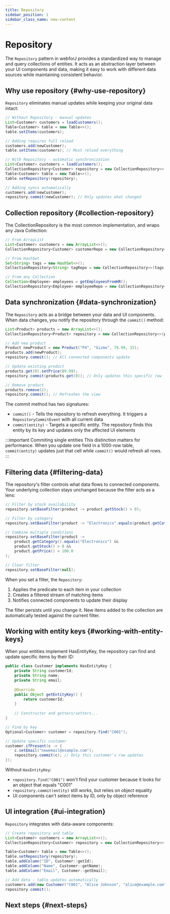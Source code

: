 ```yaml
---
title: Repository
sidebar_position: 1
sidebar_class_name: new-content
---
```


<!-- vale off -->
# Repository <DocChip chip='since' label='24.00' />
<!-- vale on -->


The `Repository` pattern in webforJ provides a standardized way to manage and query collections of entities. It acts as an abstraction layer between your UI components and data, making it easy to work with different data sources while maintaining consistent behavior.

## Why use repository {#why-use-repository}

`Repository` eliminates manual updates while keeping your original data intact:

```java
// Without Repository - manual updates
List<Customer> customers = loadCustomers();
Table<Customer> table = new Table<>();
table.setItems(customers);

// Adding requires full reload
customers.add(newCustomer);
table.setItems(customers); // Must reload everything
```

```java
// With Repository - automatic synchronization
List<Customer> customers = loadCustomers();
CollectionRepository<Customer> repository = new CollectionRepository<>(customers);
Table<Customer> table = new Table<>();
table.setRepository(repository);

// Adding syncs automatically
customers.add(newCustomer);
repository.commit(newCustomer); // Only updates what changed
```


## Collection repository {#collection-repository}

The <JavadocLink type="data" location="com/webforj/data/repository/CollectionRepository" code="true">CollectionRepository</JavadocLink> is the most common implementation, and wraps any Java Collection:

```java
// From ArrayList
List<Customer> customers = new ArrayList<>();
CollectionRepository<Customer> customerRepo = new CollectionRepository<>(customers);

// From HashSet  
Set<String> tags = new HashSet<>();
CollectionRepository<String> tagRepo = new CollectionRepository<>(tags);

// From any Collection
Collection<Employee> employees = getEmployeesFromHR();
CollectionRepository<Employee> employeeRepo = new CollectionRepository<>(employees);
```


## Data synchronization {#data-synchronization}

The `Repository` acts as a bridge between your data and UI components. When data changes, you notify the repository through the `commit()` method:

```java
List<Product> products = new ArrayList<>();
CollectionRepository<Product> repository = new CollectionRepository<>(products);

// Add new product
Product newProduct = new Product("P4", "Gizmo", 79.99, 15);
products.add(newProduct);
repository.commit(); // All connected components update

// Update existing product  
products.get(0).setPrice(89.99);
repository.commit(products.get(0)); // Only updates this specific row

// Remove product
products.remove(2);
repository.commit(); // Refreshes the view
```

The commit method has two signatures:
- `commit()` - Tells the repository to refresh everything. It triggers a `RepositoryCommitEvent` with all current data
- `commit(entity)` - Targets a specific entity. The repository finds this entity by its key and updates only the affected UI elements

:::important Commiting single entities
This distinction matters for performance. When you update one field in a 1000-row table, `commit(entity)` updates just that cell while `commit()` would refresh all rows.
:::

## Filtering data {#filtering-data}

The repository's filter controls what data flows to connected components. Your underlying collection stays unchanged because the filter acts as a lens:

```java
// Filter by stock availability
repository.setBaseFilter(product -> product.getStock() > 0);

// Filter by category
repository.setBaseFilter(product -> "Electronics".equals(product.getCategory()));

// Combine multiple conditions
repository.setBaseFilter(product -> 
    product.getCategory().equals("Electronics") && 
    product.getStock() > 0 && 
    product.getPrice() < 100.0
);

// Clear filter
repository.setBaseFilter(null);
```

When you set a filter, the `Repository`:
1. Applies the predicate to each item in your collection
2. Creates a filtered stream of matching items
3. Notifies connected components to update their display

The filter persists until you change it. New items added to the collection are automatically tested against the current filter.


## Working with entity keys {#working-with-entity-keys}

When your entities implement <JavadocLink type="data" location="com/webforj/data/HasEntityKey" code="true">HasEntityKey</JavadocLink>, the repository can find and update specific items by their ID:

```java
public class Customer implements HasEntityKey {
    private String customerId;
    private String name;
    private String email;
    
    @Override
    public Object getEntityKey() {
        return customerId;
    }
    
    // Constructor and getters/setters...
}

// Find by key
Optional<Customer> customer = repository.find("C001");

// Update specific customer
customer.ifPresent(c -> {
    c.setEmail("newemail@example.com");
    repository.commit(c); // Only this customer's row updates
});
```

Without `HasEntityKey`:
- `repository.find("C001")` won't find your customer because it looks for an object that equals "C001"
- `repository.commit(entity)` still works, but relies on object equality
- UI components can't select items by ID, only by object reference


## UI integration {#ui-integration}

`Repository` integrates with data-aware components:

```java
// Create repository and table
List<Customer> customers = new ArrayList<>();
CollectionRepository<Customer> repository = new CollectionRepository<>(customers);

Table<Customer> table = new Table<>();
table.setRepository(repository);
table.addColumn("ID", Customer::getId);
table.addColumn("Name", Customer::getName);
table.addColumn("Email", Customer::getEmail);

// Add data - table updates automatically
customers.add(new Customer("C001", "Alice Johnson", "alice@example.com"));
repository.commit();
```


## Next steps {#next-steps}

<DocCardList className="topics-section" />